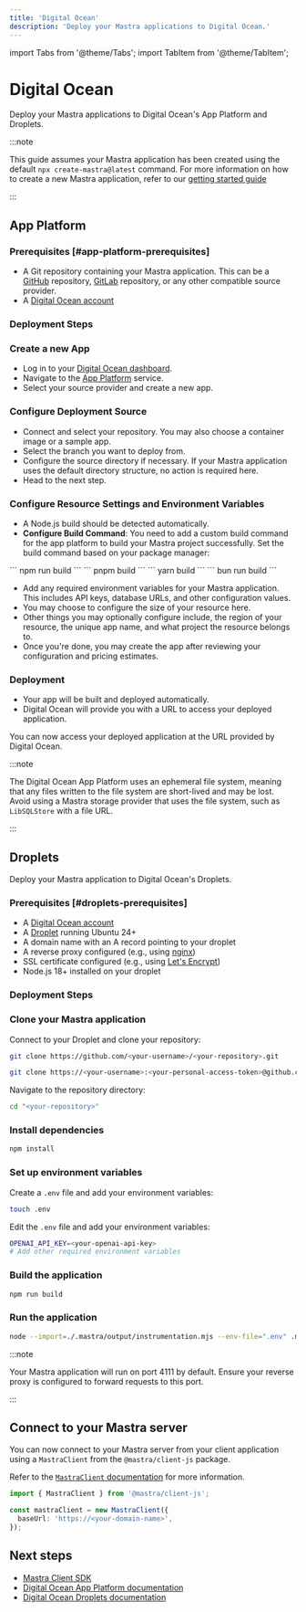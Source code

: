 ```yaml
---
title: 'Digital Ocean'
description: 'Deploy your Mastra applications to Digital Ocean.'
---
```


import Tabs from '@theme/Tabs';
import TabItem from '@theme/TabItem';

# Digital Ocean

Deploy your Mastra applications to Digital Ocean's App Platform and Droplets.

:::note

This guide assumes your Mastra application has been created using the default
`npx create-mastra@latest` command.
For more information on how to create a new Mastra application,
refer to our [getting started guide](./../../getting-started/installation)

:::

<Tabs>

<TabItem value="app-platform" label="App Platform">

## App Platform

### Prerequisites [#app-platform-prerequisites]

- A Git repository containing your Mastra application. This can be a [GitHub](https://github.com/) repository, [GitLab](https://gitlab.com/) repository, or any other compatible source provider.
- A [Digital Ocean account](https://www.digitalocean.com/)

### Deployment Steps

### Create a new App

- Log in to your [Digital Ocean dashboard](https://cloud.digitalocean.com/).
- Navigate to the [App Platform](https://docs.digitalocean.com/products/app-platform/) service.
- Select your source provider and create a new app.

### Configure Deployment Source

- Connect and select your repository. You may also choose a container image or a sample app.
- Select the branch you want to deploy from.
- Configure the source directory if necessary. If your Mastra application uses the default directory structure, no action is required here.
- Head to the next step.

### Configure Resource Settings and Environment Variables

- A Node.js build should be detected automatically.
- **Configure Build Command**: You need to add a custom build command for the app platform to build your Mastra project successfully. Set the build command based on your package manager:

<Tabs>
  <TabItem value="npm" label="npm">
    ```
    npm run build
    ```
  </TabItem>
  <TabItem value="pnpm" label="pnpm">
    ```
    pnpm build
    ```
  </TabItem>
  <TabItem value="yarn" label="yarn">
    ```
    yarn build
    ```
  </TabItem>
  <TabItem value="bun" label="bun">
    ```
    bun run build
    ```
  </TabItem>
</Tabs>

- Add any required environment variables for your Mastra application. This includes API keys, database URLs, and other configuration values.
- You may choose to configure the size of your resource here.
- Other things you may optionally configure include, the region of your resource, the unique app name, and what project the resource belongs to.
- Once you're done, you may create the app after reviewing your configuration and pricing estimates.

### Deployment

- Your app will be built and deployed automatically.
- Digital Ocean will provide you with a URL to access your deployed application.

You can now access your deployed application at the URL provided by Digital Ocean.

:::note

The Digital Ocean App Platform uses an ephemeral file system,
meaning that any files written to the file system are short-lived and may be lost.
Avoid using a Mastra storage provider that uses the file system,
such as `LibSQLStore` with a file URL.

:::

</TabItem>

<TabItem value="droplets" label="Droplets">

## Droplets

Deploy your Mastra application to Digital Ocean's Droplets.

### Prerequisites [#droplets-prerequisites]

- A [Digital Ocean account](https://www.digitalocean.com/)
- A [Droplet](https://docs.digitalocean.com/products/droplets/) running Ubuntu 24+
- A domain name with an A record pointing to your droplet
- A reverse proxy configured (e.g., using [nginx](https://nginx.org/))
- SSL certificate configured (e.g., using [Let's Encrypt](https://letsencrypt.org/))
- Node.js 18+ installed on your droplet

### Deployment Steps

### Clone your Mastra application

Connect to your Droplet and clone your repository:

<Tabs>
<TabItem value="tab-1" label="Tab 1">

```bash copy
git clone https://github.com/<your-username>/<your-repository>.git
```

</TabItem>

<TabItem value="tab-2" label="Tab 2">

```bash copy
git clone https://<your-username>:<your-personal-access-token>@github.com/<your-username>/<your-repository>.git
```

</TabItem>
</Tabs>

Navigate to the repository directory:

```bash copy
cd "<your-repository>"
```

### Install dependencies

```bash copy
npm install
```

### Set up environment variables

Create a `.env` file and add your environment variables:

```bash copy
touch .env
```

Edit the `.env` file and add your environment variables:

```bash copy
OPENAI_API_KEY=<your-openai-api-key>
# Add other required environment variables
```

### Build the application

```bash copy
npm run build
```

### Run the application

```bash copy
node --import=./.mastra/output/instrumentation.mjs --env-file=".env" .mastra/output/index.mjs
```

:::note

Your Mastra application will run on port 4111 by default. Ensure your reverse proxy is configured to forward requests to this port.

:::

</TabItem>

</Tabs>

## Connect to your Mastra server

You can now connect to your Mastra server from your client application using a `MastraClient` from the `@mastra/client-js` package.

Refer to the [`MastraClient` documentation](/docs/server-db/mastra-client) for more information.

```typescript copy showLineNumbers
import { MastraClient } from '@mastra/client-js';

const mastraClient = new MastraClient({
  baseUrl: 'https://<your-domain-name>',
});
```

## Next steps

- [Mastra Client SDK](/docs/client-js/overview)
- [Digital Ocean App Platform documentation](https://docs.digitalocean.com/products/app-platform/)
- [Digital Ocean Droplets documentation](https://docs.digitalocean.com/products/droplets/)
